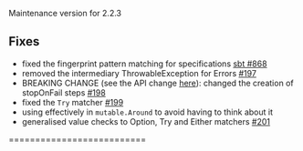 Maintenance version for 2.2.3

## Fixes

 * fixed the fingerprint pattern matching for specifications [sbt #868](https://github.com/sbt/sbt/issues/868)
 * removed the intermediary ThrowableException for Errors [#197](https://github.com/etorreborre/specs2/issues/197)
 * BREAKING CHANGE (see the API change [here](https://github.com/etorreborre/specs2/issues/198#issuecomment-25739812)): changed the creation of stopOnFail steps [#198](https://github.com/etorreborre/specs2/issues/198)
 * fixed the `Try` matcher [#199](https://github.com/etorreborre/specs2/issues/199)
 * using effectively in `mutable.Around` to avoid having to think about it
 * generalised value checks to Option, Try and Either matchers [#201](https://github.com/etorreborre/specs2/issues/201)

 ==========================

